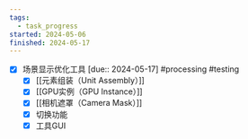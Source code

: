 ```yaml
---
tags:
  - task_progress
started: 2024-05-06
finished: 2024-05-17
---
```

- [x] 场景显示优化工具 [due:: 2024-05-17] #processing #testing 
	- [x] [[元素组装（Unit Assembly）]]
	- [x] [[GPU实例（GPU Instance）]]
	- [x] [[相机遮罩（Camera Mask）]]
	- [x] 切换功能
	- [x] 工具GUI
